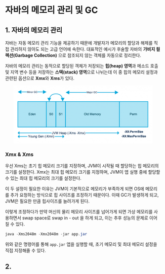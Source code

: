 # 자바의 메모리 관리 및 GC

## 1. 자바의 메모리 관리

자바는 자동 메모리 관리 기능을 제공하기 때문에 개발자가 메모리의 할당과 해제를 직접 관리하지 않아도 되는 고급 언어에 속한다. 대표적인 예시가 후술할 자바의 **가비지 컬렉션(Garbage Collection)** 으로 참조되지 않는 객체를 자동으로 정리한다.

자바의 메모리 관리는 동적으로 할당된 객체가 저장되는 **힙(heap) 영역**과 메소드 호출 및 지역 변수 등을 저장하는 **스택(stack) 영역**으로 나뉘는데 이 중 힙의 메모리 설정과 관련된 옵션으로 **Xmx**와 **Xms**가 있다.

<p align="center">
<img src="./img/1.png" alt="img1" />
</p>

### Xmx & Xms

우선 Xms는 초기 힙 메모리 크기를 지정하며, JVM이 시작될 때 할당하는 힙 메모리의 크기를 설정한다. Xmx는 최대 힙 메모리 크기를 지정하며, JVM이 앱 실행 중에 할당할 수 있는 최대 힙 메모리의 크기를 설정한다.

이 두 설정이 필요한 이유는 JVM이 기본적으로 메모리가 부족하게 되면 OS에 메모리를 추가 요청하는 방식으로 힙 사이즈를 조정하기 때문이다. 이때 GC가 발생하게 되고, JVM은 필요한 만큼 힙사이즈를 늘려가게 된다.

이렇게 조정하다가 만약 머신의 물리 메모리 사이즈를 넘어가게 되면 가상 메모리를 사용하면서 swap space로 swap in - out 을 하게 되고, 이는 추후 성능의 문제로 이어질 수 있다.

```java
java -Xms2048m -Xmx2048m -jar app.jar
```
위와 같은 명령어를 통해 `app.jar` 앱을 실행할 때, 초기 메모리 및 최대 메모리 설정을 직접 지정해줄 수 있다.

## 2. 